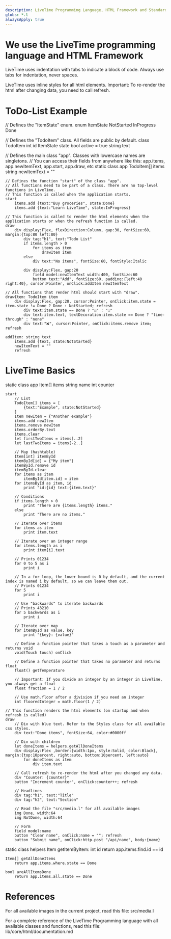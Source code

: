 ```yaml
---
description: LiveTime Programming Language, HTML Framework and Standard Library
globs: *.l
alwaysApply: true
---
```

# We use the LiveTime programming language and HTML Framework
LiveTime uses indentation with tabs to indicate a block of code. Always use tabs for indentation, never spaces. 

LiveTime uses inline styles for all html elements. Important: To re-render the html after changing data, you need to call refresh.

# ToDo-List Example
// Defines the "ItemState" enum.
enum ItemState
	NotStarted
	InProgress
	Done

// Defines the "TodoItem" class. All fields are public by default.
class TodoItem
	int id
	ItemState state
	bool active = true
	string text

// Defines the main class "app". Classes with lowercase names are singletons.
// You can access their fields from anywhere like this: app.items, app.newItemText, app.start, app.draw, etc
static class app
	TodoItem[] items
	string newItemText = ""

	// Defines the function "start" of the class "app".
	// All functions need to be part of a class. There are no top-level functions in LiveTime.
	// This function is called when the application starts.
	start
		items.add {text:"Buy groceries", state:Done}
		items.add {text:"Learn LiveTime", state:InProgress}

	// This function is called to render the html elements when the application starts or when the refresh function is called.
	draw
		div display:Flex, flexDirection:Column, gap:30, fontSize:60, margin:{top:80 left:80}
			div tag:"h1", text:"Todo List"
			if items.length > 0
				for items as item
					drawItem item
			else
				div text:"No items", fontSize:60, fontStyle:Italic

			div display:Flex, gap:20
				field model:newItemText width:400, fontSize:60
				button text:"Add", fontSize:60, padding:{left:40 right:40}, cursor:Pointer, onClick:addItem newItemText

	// All functions that render html should start with "draw".
	drawItem: TodoItem item
		div display:Flex, gap:20, cursor:Pointer, onClick:item.state = item.state != Done ? Done : NotStarted; refresh
			div text:item.state == Done ? "☑" : "☐"
			div text:item.text, textDecoration:item.state == Done ? "line-through" : "none"
			div text:"❌", cursor:Pointer, onClick:items.remove item; refresh

	addItem: string text
		items.add {text, state:NotStarted}
		newItemText = ""
		refresh

# LiveTime Basics
static class app
	Item[] items
	string name
	int counter

	start
		// List
		TodoItem[] items = [
			{text:"Example", state:NotStarted}
		]
		Item newItem = {"Another example"}
		items.add newItem
		items.remove newItem
		items.orderBy.text
		items.clear
		let firstTwoItems = items[..2]
		let lastTwoItems = items[-2..]

		// Map (hashtable)
		Item[int] itemById
		itemById[id] = {"My item"}
		itemById.remove id
		itemById.clear
		for items as item
			itemById[item.id] = item
		for itemsById as item, id
			print "id:{id} text:{item.text}"

		// Conditions
		if items.length > 0
			print "There are {items.length} items."
		else
			print "There are no items."

		// Iterate over items
		for items as item
			print item.text

		// Iterate over an integer range
		for items.length as i
			print item[i].text

		// Prints 01234
		for 0 to 5 as i
			print i

		// In a for loop, the lower bound is 0 by default, and the current index is named i by default, so we can leave them out. 
		// Prints 01234
		for 5
			print i

		// Use "backwards" to iterate backwards
		// Prints 43210
		for 5 backwards as i
			print i

		// Iterate over map
		for itemById as value, key
			print "{key}: {value}"

		// Define a function pointer that takes a touch as a parameter and returns void
		void(Touch touch) onClick

		// Define a function pointer that takes no parameter and returns float
		float() getTemperature

		// Important: If you divide an integer by an integer in LiveTime, you always get a float
		float fraction = 1 / 2

		// Use math.floor after a division if you need an integer
		int flooredInteger = math.floor(1 / 2)
		
	// This function renders the html elements (on startup and when refresh is called)
	draw
		// Div with blue text. Refer to the Styles class for all available css styles.
		div text:"Done items", fontSize:64, color:#0000ff

		// Div with children
		let doneItems = helpers.getAllDoneItems
		div display:Flex ,border:{width:1px, style:Solid, color:Black}, margin:{top:10percent, right:auto, bottom:10percent, left:auto}
			for doneItems as item
				div item.text

		// Call refresh to re-render the html after you changed any data.
		div "Counter: {counter}"
		button "Increment counter", onClick:counter++; refresh
		
		// Headlines
		div tag:"h1", text:"Title"
		div tag:"h2", text:"Section"

		// Read the file "src/media.l" for all available images 
		img Done, width:64
		img NotDone, width:64

		// Form
		field model:name
		button "Clear name", onClick:name = ""; refresh
		button "Submit name", onClick:http.post "/api/name", body:{name}

static class helpers
	Item getItemByItem: int id
		return app.items.find.id == id

	Item[] getAllDoneItems
		return app.items.where.state == Done

	bool areAllItemsDone
		return app.items.all.state == Done

# References
For all available images in the current project, read this file:
src/media.l

For a complete reference of the LiveTime Programming language with all available classes and functions, read this file:
lib/core/html/documentation.md

